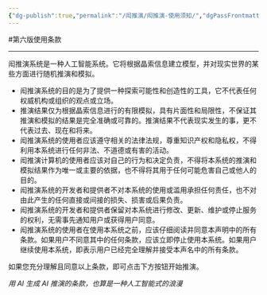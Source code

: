 ```yaml
---
{"dg-publish":true,"permalink":"/闳推演/闳推演-使用须知/","dgPassFrontmatter":true}
---
```



#第六版使用条款

***

闳推演系统是一种人工智能系统。它将根据晶索信息建立模型，并对现实世界的某些方面进行随机推演和模拟。

- 闳推演系统的目的是为了提供一种探索可能性和创造性的工具，它不代表任何权威机构或组织的观点或立场。
- 推演结果仅为根据晶索信息进行的有限模拟，具有片面性和局限性，不保证其推演和模拟的结果是完全准确或可靠的。推演结果不代表现实发生的事，更不代表过去、现在和将来。
- 闳推演系统的使用者应该遵守相关的法律法规，尊重知识产权和隐私权，不得利用本系统进行任何非法、不道德或有害的活动。
- 闳推演计算机的使用者应该对自己的行为和决定负责，不得将本系统的推演和模拟结果作为唯一或主要的依据，也不得将其用于任何可能危害自己或他人的目的。
- 闳推演系统的开发者和提供者不对本系统的使用或滥用承担任何责任，也不对由此产生的任何直接或间接的损失、损害或后果负责。
- 闳推演系统的开发者和提供者保留对本系统进行修改、更新、维护或停止服务的权利，无需事先通知用户或获得用户同意。
- 闳推演系统的使用者在使用本系统之前，应该仔细阅读并同意本声明中的所有条款。如果用户不同意其中的任何条款，应该立即停止使用本系统。如果用户继续使用本系统，即表示用户已经完全理解并接受本声名中的所有条款。

如果您充分理解且同意以上条款，即可点击下方按钮开始推演。

*用 AI 生成 AI 推演的条款，也算是一种人工智能式的浪漫*